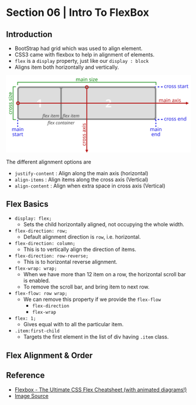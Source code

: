 # Section 06 | Intro To FlexBox #

## Introduction ##
* BootStrap had grid which was used to align element.
* CSS3 came with flexbox to help in alignment of elements.
* `flex` is a `display` property, just like our `display : block`
* Aligns item both horizontally and vertically.

![An illustration of the various directions and sizing terms as applied to a row flex container.](img/flex-direction-terms.svg "Logo")

The different alignment options are

* `justify-content` : Align along the main axis (horizontal)
* `align-items` : Align items along the cross axis (Vertical)
* `align-content` : Align when extra space in cross axis (Vertical)


## Flex Basics ##
* `display: flex;`
    - Sets the child horizontally aligned, not occupying the whole width.
* `flex-direction: row;`
    - Default alignment direction is `row`, i.e. horizontal.
* `flex-direction: column;`
    - This is to vertically align the direction of items.
* `flex-direction: row-reverse;`
    - This is to horizontal reverse alignment.
* `flex-wrap: wrap;`
    - When we have more than 12 item on a row, the horizontal scroll bar is enabled.
    - To remove the scroll bar, and bring item to next row.
* `flex-flow: row wrap; `
    - We can remove this property if we provide the `flex-flow`
        + `flex-direction`
        + `flex-wrap`
* `flex: 1;`
    - Gives equal with to all the particular item.
* `.item:first-child`
    - Targets the first element in the list of div having `.item` class.

## Flex Alignment & Order ##


## Reference ##
* [Flexbox - The Ultimate CSS Flex Cheatsheet (with animated diagrams!)](https://www.freecodecamp.org/news/flexbox-the-ultimate-css-flex-cheatsheet/)
* [Image Source ](https://www.w3.org/TR/css-flexbox-1/)
